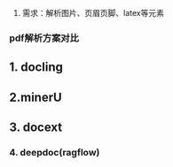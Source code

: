 
1. 需求：解析图片、页眉页脚、latex等元素

### pdf解析方案对比

## 1. docling



## 2.minerU


## 3. docext



### 4. deepdoc(ragflow)
